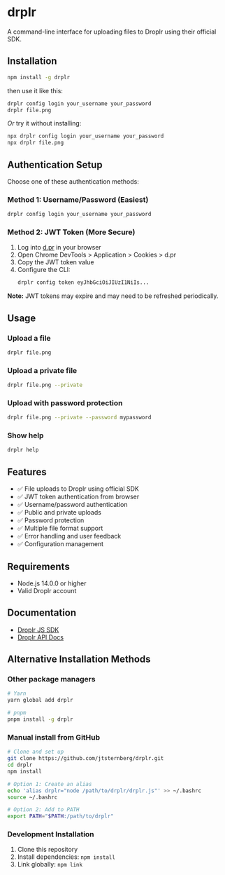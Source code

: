 # drplr

A command-line interface for uploading files to Droplr using their official SDK.

## Installation

```bash
npm install -g drplr
```
then use it like this:
```bash
drplr config login your_username your_password
drplr file.png
```

_Or_ try it without installing:
```bash
npx drplr config login your_username your_password
npx drplr file.png
```

## Authentication Setup

Choose one of these authentication methods:

### Method 1: Username/Password (Easiest)
```bash
drplr config login your_username your_password
```

### Method 2: JWT Token (More Secure)
1. Log into [d.pr](https://d.pr) in your browser
2. Open Chrome DevTools > Application > Cookies > d.pr
3. Copy the JWT token value
4. Configure the CLI:
   ```bash
   drplr config token eyJhbGciOiJIUzI1NiIs...
   ```

**Note:** JWT tokens may expire and may need to be refreshed periodically.

## Usage

### Upload a file
```bash
drplr file.png
```

### Upload a private file
```bash
drplr file.png --private
```

### Upload with password protection
```bash
drplr file.png --private --password mypassword
```

### Show help
```bash
drplr help
```

## Features

- ✅ File uploads to Droplr using official SDK
- ✅ JWT token authentication from browser
- ✅ Username/password authentication
- ✅ Public and private uploads
- ✅ Password protection
- ✅ Multiple file format support
- ✅ Error handling and user feedback
- ✅ Configuration management

## Requirements

- Node.js 14.0.0 or higher
- Valid Droplr account

## Documentation

- [Droplr JS SDK](https://github.com/Droplr/droplr-js)
- [Droplr API Docs](https://droplr.github.io/docs/)

## Alternative Installation Methods

### Other package managers
```bash
# Yarn
yarn global add drplr

# pnpm
pnpm install -g drplr
```

### Manual install from GitHub
```bash
# Clone and set up
git clone https://github.com/jtsternberg/drplr.git
cd drplr
npm install

# Option 1: Create an alias
echo 'alias drplr="node /path/to/drplr/drplr.js"' >> ~/.bashrc
source ~/.bashrc

# Option 2: Add to PATH
export PATH="$PATH:/path/to/drplr"
```

### Development Installation
1. Clone this repository
2. Install dependencies: `npm install`
3. Link globally: `npm link`


